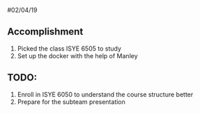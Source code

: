 #02/04/19

## Accomplishment
1. Picked the class ISYE 6505 to study
2. Set up the docker with the help of Manley

## TODO:
1. Enroll in ISYE 6050 to understand the course structure better 
2. Prepare for the subteam presentation 
